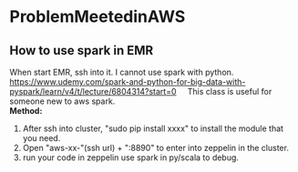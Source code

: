 # ProblemMeetedinAWS

## How to use spark in EMR
When start EMR, ssh into it. I cannot use spark with python.   
https://www.udemy.com/spark-and-python-for-big-data-with-pyspark/learn/v4/t/lecture/6804314?start=0    
This class is useful for someone new to aws spark.     
**Method:**
1. After ssh into cluster, "sudo pip install xxxx" to install the module that you need.
2. Open "aws-xx-"(ssh url) + ":8890" to enter into zeppelin in the cluster.
3. run your code in zeppelin use spark in py/scala to debug.
